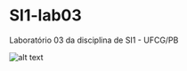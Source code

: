# SI1-lab03
Laboratório 03 da disciplina de SI1 - UFCG/PB

![alt text](https://pbs.twimg.com/profile_images/683568703/UFCG_Twitter_400x400.jpg)
